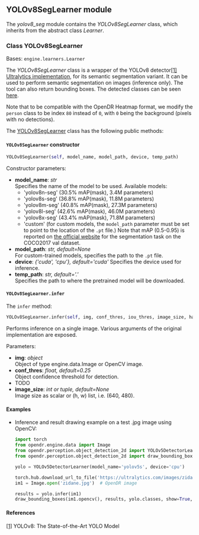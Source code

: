 ## YOLOv8SegLearner module

The *yolov8_seg* module contains the *YOLOv8SegLearner* class, which inherits from the abstract class *Learner*.

### Class YOLOv8SegLearner
Bases: `engine.learners.Learner`

The *YOLOv8SegLearner* class is a wrapper of the YOLOv8 detector[[1]](#yolo-1)
[Ultralytics implementation](https://github.com/ultralytics/ultralytics), for its semantic segmentation variant.
It can be used to perform semantic segmentation on images (inference only). The tool can also return bounding boxes.
The detected classes can be seen 
[here](https://github.com/ultralytics/ultralytics/blob/9aaa5d5ed0e5a0c1f053069dd73f12b845c4f282/ultralytics/cfg/datasets/coco.yaml#L17).

Note that to be compatible with the OpenDR Heatmap format, we modify the `person` class to be index `80` instead of `0`, with
`0` being the background (pixels with no detections).

The [YOLOv8SegLearner](/src/opendr/perception/semantic_segmentation/yolov8_seg/yolov8_seg_learner.py) class has the following
public methods:

#### `YOLOv8SegLearner` constructor
```python
YOLOv8SegLearner(self, model_name, model_path, device, temp_path)
```

Constructor parameters:

- **model_name**: *str*\
  Specifies the name of the model to be used. Available models: 
   - 'yolov8n-seg' (30.5% mAP(mask),  3.4M parameters)
   - 'yolov8s-seg' (36.8% mAP(mask),  11.8M parameters)
   - 'yolov8m-seg' (40.8% mAP(mask),  27.3M parameters)
   - 'yolov8l-seg' (42.6% mAP(mask),  46.0M parameters)
   - 'yolov8x-seg' (43.4% mAP(mask),  71.8M parameters)
   - 'custom'  (for custom models, the `model_path` parameter must be set to point to the location of the `.pt` file.)
Note that mAP (0.5-0.95) is reported on [the official website](https://docs.ultralytics.com/models/yolov8/#supported-modes)
for the segmentation task on the COCO2017 val dataset.
- **model_path**: *str, default=None*\
  For custom-trained models, specifies the path to the `.pt` file.
- **device**: *{'cuda', 'cpu'}, default='cuda'*
  Specifies the device used for inference.
- **temp_path**: *str, default='.'*\
  Specifies the path to where the pretrained model will be downloaded.  

#### `YOLOv8SegLearner.infer`
The `infer` method:
```python
YOLOv8SegLearner.infer(self, img, conf_thres, iou_thres, image_size, half_prec, agnostic_nms, classes, no_mismatch)
```

Performs inference on a single image. Various arguments of the original implementation are exposed.

Parameters:

- **img**: *object*\
  Object of type engine.data.Image or OpenCV image.
- **conf_thres**: *float, default=0.25*\
  Object confidence threshold for detection.
- TODO
- **image_size**: *int or tuple, default=None*\
  Image size as scalar or (h, w) list, i.e. (640, 480).
  
#### Examples

* Inference and result drawing example on a test .jpg image using OpenCV:
  ```python
  import torch
  from opendr.engine.data import Image
  from opendr.perception.object_detection_2d import YOLOv5DetectorLearner
  from opendr.perception.object_detection_2d import draw_bounding_boxes

  yolo = YOLOv5DetectorLearner(model_name='yolov5s', device='cpu')

  torch.hub.download_url_to_file('https://ultralytics.com/images/zidane.jpg', 'zidane.jpg')  # download image
  im1 = Image.open('zidane.jpg')  # OpenDR image

  results = yolo.infer(im1)
  draw_bounding_boxes(im1.opencv(), results, yolo.classes, show=True, line_thickness=3)
  ```

#### References
<a name="yolo-1" href="https://ultralytics.com/yolov8">[1]</a> YOLOv8: The State-of-the-Art YOLO Model
